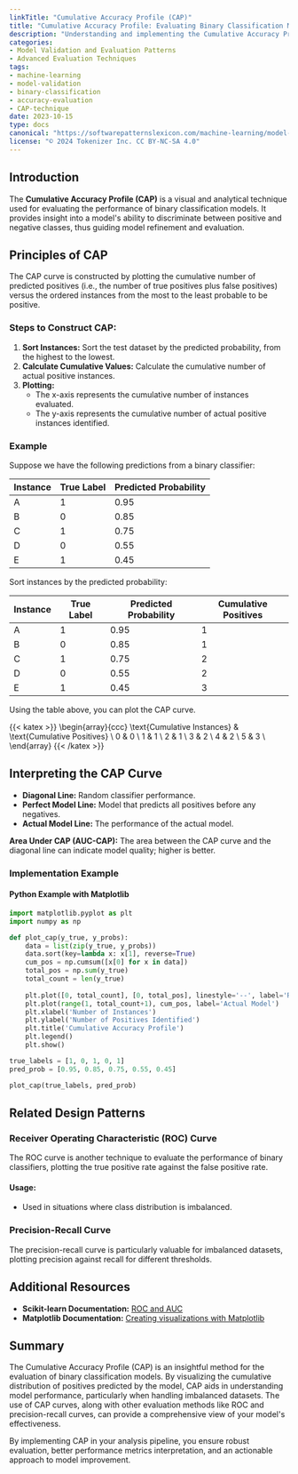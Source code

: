```yaml
---
linkTitle: "Cumulative Accuracy Profile (CAP)"
title: "Cumulative Accuracy Profile: Evaluating Binary Classification Models"
description: "Understanding and implementing the Cumulative Accuracy Profile (CAP), a technique for evaluating binary classification models with practical examples."
categories:
- Model Validation and Evaluation Patterns
- Advanced Evaluation Techniques
tags:
- machine-learning
- model-validation
- binary-classification
- accuracy-evaluation
- CAP-technique
date: 2023-10-15
type: docs
canonical: "https://softwarepatternslexicon.com/machine-learning/model-validation-and-evaluation-patterns/advanced-evaluation-techniques/cumulative-accuracy-profile-(cap)"
license: "© 2024 Tokenizer Inc. CC BY-NC-SA 4.0"
---
```



## Introduction

The **Cumulative Accuracy Profile (CAP)** is a visual and analytical technique used for evaluating the performance of binary classification models. It provides insight into a model's ability to discriminate between positive and negative classes, thus guiding model refinement and evaluation.

## Principles of CAP

The CAP curve is constructed by plotting the cumulative number of predicted positives (i.e., the number of true positives plus false positives) versus the ordered instances from the most to the least probable to be positive. 

### Steps to Construct CAP:

1. **Sort Instances:** Sort the test dataset by the predicted probability, from the highest to the lowest.
2. **Calculate Cumulative Values:** Calculate the cumulative number of actual positive instances.
3. **Plotting:**
   - The x-axis represents the cumulative number of instances evaluated.
   - The y-axis represents the cumulative number of actual positive instances identified.

### Example

Suppose we have the following predictions from a binary classifier:

| Instance | True Label | Predicted Probability |
|----------|------------|-----------------------|
| A        | 1          | 0.95                  |
| B        | 0          | 0.85                  |
| C        | 1          | 0.75                  |
| D        | 0          | 0.55                  |
| E        | 1          | 0.45                  |

Sort instances by the predicted probability:

| Instance | True Label | Predicted Probability | Cumulative Positives |
|----------|------------|-----------------------|----------------------|
| A        | 1          | 0.95                  | 1                    |
| B        | 0          | 0.85                  | 1                    |
| C        | 1          | 0.75                  | 2                    |
| D        | 0          | 0.55                  | 2                    |
| E        | 1          | 0.45                  | 3                    |

Using the table above, you can plot the CAP curve.

{{< katex >}}
\begin{array}{ccc}
\text{Cumulative Instances} & \text{Cumulative Positives} \\
0 & 0 \\ 
1 & 1 \\ 
2 & 1 \\ 
3 & 2 \\ 
4 & 2 \\ 
5 & 3 \\ 
\end{array}
{{< /katex >}}

## Interpreting the CAP Curve

- **Diagonal Line:** Random classifier performance.
- **Perfect Model Line:** Model that predicts all positives before any negatives.
- **Actual Model Line:** The performance of the actual model.

**Area Under CAP (AUC-CAP):** The area between the CAP curve and the diagonal line can indicate model quality; higher is better.

### Implementation Example

#### Python Example with Matplotlib

```python
import matplotlib.pyplot as plt
import numpy as np

def plot_cap(y_true, y_probs):
    data = list(zip(y_true, y_probs))
    data.sort(key=lambda x: x[1], reverse=True)
    cum_pos = np.cumsum([x[0] for x in data])
    total_pos = np.sum(y_true)
    total_count = len(y_true)
    
    plt.plot([0, total_count], [0, total_pos], linestyle='--', label='Random Model')
    plt.plot(range(1, total_count+1), cum_pos, label='Actual Model')
    plt.xlabel('Number of Instances')
    plt.ylabel('Number of Positives Identified')
    plt.title('Cumulative Accuracy Profile')
    plt.legend()
    plt.show()

true_labels = [1, 0, 1, 0, 1]
pred_prob = [0.95, 0.85, 0.75, 0.55, 0.45]

plot_cap(true_labels, pred_prob)
```

## Related Design Patterns

### Receiver Operating Characteristic (ROC) Curve
The ROC curve is another technique to evaluate the performance of binary classifiers, plotting the true positive rate against the false positive rate. 

#### Usage:
- Used in situations where class distribution is imbalanced.
  
### Precision-Recall Curve
The precision-recall curve is particularly valuable for imbalanced datasets, plotting precision against recall for different thresholds.

## Additional Resources

- **Scikit-learn Documentation:** [ROC and AUC](https://scikit-learn.org/stable/modules/generated/sklearn.metrics.roc_curve.html)
- **Matplotlib Documentation:** [Creating visualizations with Matplotlib](https://matplotlib.org/stable/index.html)

## Summary

The Cumulative Accuracy Profile (CAP) is an insightful method for the evaluation of binary classification models. By visualizing the cumulative distribution of positives predicted by the model, CAP aids in understanding model performance, particularly when handling imbalanced datasets. The use of CAP curves, along with other evaluation methods like ROC and precision-recall curves, can provide a comprehensive view of your model's effectiveness.

By implementing CAP in your analysis pipeline, you ensure robust evaluation, better performance metrics interpretation, and an actionable approach to model improvement.


